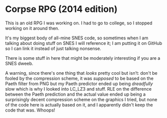 # Corpse RPG (2014 edition)
This is an old RPG I was working on. I had to go to college, so I stopped
working on it around then.

It's my biggest body of all-mine SNES code, so sometimes when I am talking
about doing stuff on SNES I will reference it; I am putting it on GitHub so
I can link it instead of just talking nonsense.

There is some stuff in here that might be moderately interesting if you are a
SNES dweeb.

A warning, since there's one thing that *looks* pretty cool but isn’t:
don't be fooled by the compression scheme, it was *supposed* to be based on
the Paeth filter from PNG but my Paeth predictor ended up being *dreadfully*
slow which is why I looked into LC_LZ3 and stuff. RLE on the difference between
the Paeth prediction and the actual value ended up being a surprisingly decent
compression scheme on the graphics I tried, but none of the code here is
actually based on it, and I apparently didn't keep the code that was. Whoops!